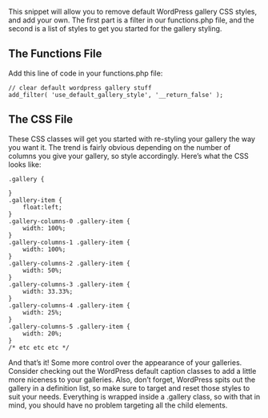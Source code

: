 This snippet will allow you to remove default WordPress gallery CSS styles, and add your own. The first part is a filter in our functions.php file, and the second is a list of styles to get you started for the gallery styling.

## The Functions File

Add this line of code in your functions.php file:

```language-php
// clear default wordpress gallery stuff
add_filter( 'use_default_gallery_style', '__return_false' );
```

## The CSS File

These CSS classes will get you started with re-styling your gallery the way you want it. The trend is fairly obvious depending on the number of columns you give your gallery, so style accordingly. Here’s what the CSS looks like:

```language-css
.gallery {

}
.gallery-item {
    float:left;
}
.gallery-columns-0 .gallery-item {
    width: 100%;
}
.gallery-columns-1 .gallery-item {
    width: 100%;
}
.gallery-columns-2 .gallery-item {
    width: 50%;
}
.gallery-columns-3 .gallery-item {
    width: 33.33%;
}
.gallery-columns-4 .gallery-item {
    width: 25%;
}
.gallery-columns-5 .gallery-item {
    width: 20%;
}
/* etc etc etc */
```

And that’s it! Some more control over the appearance of your galleries. Consider checking out the WordPress default caption classes to add a little more niceness to your galleries. Also, don’t forget, WordPress spits out the gallery in a definition list, so make sure to target and reset those styles to suit your needs. Everything is wrapped inside a .gallery class, so with that in mind, you should have no problem targeting all the child elements.